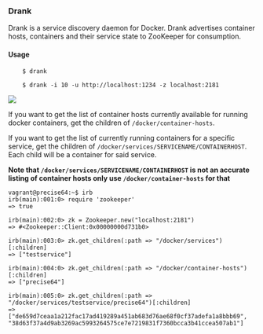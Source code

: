 ### Drank

Drank is a service discovery daemon for Docker. Drank advertises container hosts, containers and their service state to ZooKeeper for consumption.


#### Usage

        $ drank

        $ drank -i 10 -u http://localhost:1234 -z localhost:2181


![](https://dl.dropboxusercontent.com/s/0dsib18j8jojoq8/2013-11-11%20at%205.50%20PM.png)


If you want to get the list of container hosts currently available for running docker containers, get the children of `/docker/container-hosts`.

If you want to get the list of currently running containers for a specific service, get the children of `/docker/services/SERVICENAME/CONTAINERHOST`. Each child will be a container for said service.

**Note that `/docker/services/SERVICENAME/CONTAINERHOST` is not an accurate listing of container hosts only use `/docker/container-hosts` for that**

````````
vagrant@precise64:~$ irb
irb(main):001:0> require 'zookeeper'
=> true

irb(main):002:0> zk = Zookeeper.new("localhost:2181")
=> #<Zookeeper::Client:0x00000000d731b0>

irb(main):003:0> zk.get_children(:path => "/docker/services")[:children]
=> ["testservice"]

irb(main):004:0> zk.get_children(:path => "/docker/container-hosts")[:children]
=> ["precise64"]

irb(main):005:0> zk.get_children(:path => "/docker/services/testservice/precise64")[:children]
=> ["de659d7ceaa1a212fac17ad419289a451ab683d76ae68f0cf37adefa1a8bbb69", "38d63f37a4d9ab3269ac5993264575ce7e7219831f7360bcca3b41ccea507ab1"]
````````